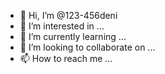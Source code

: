 - 👋 Hi, I’m @123-456deni
- 👀 I’m interested in ...
- 🌱 I’m currently learning ...
- 💞️ I’m looking to collaborate on ...
- 📫 How to reach me ...

<!---
123-456deni/123-456deni is a ✨ special ✨ repository because its `README.md` (this file) appears on your GitHub profile.
You can click the Preview link to take a look at your changes.
--->
